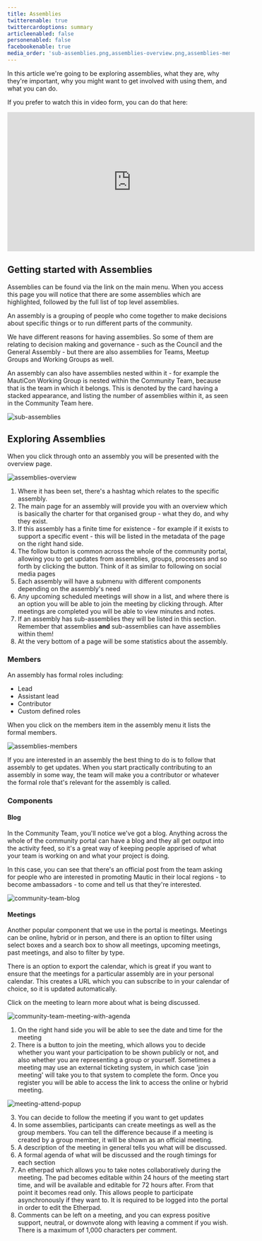 ```yaml
---
title: Assemblies
twitterenable: true
twittercardoptions: summary
articleenabled: false
personenabled: false
facebookenable: true
media_order: 'sub-assemblies.png,assemblies-overview.png,assemblies-members.png,community-team-blog.png,community-team-meeting-with-agenda.png,meeting-attend-popup.png'
---
```


In this article we're going to be exploring assemblies, what they are, why they're important, why you might want to get involved with using them, and what you can do. 

If you prefer to watch this in video form, you can do that here:

<iframe width="560" height="315" src="https://www.youtube-nocookie.com/embed/fYg8yPQcgxM?si=ZcAQWmbJ1LSsMcky" title="YouTube video player" frameborder="0" allow="accelerometer; autoplay; clipboard-write; encrypted-media; gyroscope; picture-in-picture; web-share" allowfullscreen></iframe>

## Getting started with Assemblies

Assemblies can be found via the link on the main menu. When you access this page you will notice that there are some assemblies which are highlighted, followed by the full list of top level assemblies.

An assembly is a grouping of people who come together to make decisions about specific things or to run different parts of the community. 

We have different reasons for having assemblies. So some of them are relating to decision making and governance - such as the Council and the General Assembly - but there are also assemblies for Teams, Meetup Groups and Working Groups as well. 

An assembly can also have assemblies nested within it - for example the MautiCon Working Group is nested within the Community Team, because that is the team in which it belongs.   This is denoted by the card having a stacked appearance, and listing the number of assemblies within it,  as seen in the Community Team here.

![sub-assemblies](sub-assemblies.png "sub-assemblies")

## Exploring Assemblies

When you click through onto an assembly you will be presented with the overview page.

![assemblies-overview](assemblies-overview.png "assemblies-overview")

1. Where it has been set, there's a hashtag which relates to the specific assembly. 
2. The main page for an assembly will provide you with an overview which is basically the charter for that organised group -  what they do, and why they exist.
3. If this assembly has a finite time for existence -  for example if it exists to support a specific event -  this will be listed in the metadata of the page on the right hand side.
4. The follow button is common across the whole of the community portal,  allowing you to get updates from assemblies, groups, processes and so forth by clicking the button. Think of it as similar to following on social media pages
5. Each assembly will have a submenu with different components depending on the assembly's need
6. Any upcoming scheduled meetings will show in a list, and where there is an option you will be able to join the meeting by clicking through. After meetings are completed you will be able to view minutes and notes.
7. If an assembly has sub-assemblies they will be listed in this section.  Remember that assemblies **and** sub-assemblies can have assemblies within them!
8. At the very bottom of a page will be some statistics about the assembly.

### Members

An assembly has formal roles including:

* Lead
* Assistant lead
* Contributor
* Custom defined roles

When you click on the members item in the assembly menu it lists the formal members.

![assemblies-members](assemblies-members.png "assemblies-members") 

If you are interested in an assembly the best thing to do is to follow that assembly to get updates.  When you start practically contributing to an assembly in some way, the team will make you a contributor or whatever the formal role that's relevant for the assembly is called.

### Components

#### Blog

In the Community Team, you'll notice we've got a blog. Anything across the whole of the community portal can have a blog and they all get output into the activity feed, so it's a great way of keeping people apprised of what your team is working on and what your project is doing. 

In this case, you can see that there's an official post from the team asking for people who are interested in promoting Mautic in their local regions - to become ambassadors - to come and tell us that they're interested.

![community-team-blog](community-team-blog.png "community-team-blog")

#### Meetings

Another popular component that we use in the portal is meetings.  Meetings can be online, hybrid or in person, and there is an option to filter using select boxes and a search box to show all meetings, upcoming meetings, past meetings, and also to filter by type.

There is an option to export the calendar, which is great if you want to ensure that the meetings for a particular assembly are in your personal calendar.  This creates a URL which you can subscribe to in your calendar of choice, so it is updated automatically.

Click on the meeting to learn more about what is being discussed.

![community-team-meeting-with-agenda](community-team-meeting-with-agenda.png "community-team-meeting-with-agenda")

1. On the right hand side you will be able to see the date and time for the meeting
2. There is a button to join the meeting,  which allows you to decide whether you want your participation to be shown publicly or not,  and also whether you are representing a group or yourself. Sometimes a meeting may use an external ticketing system, in which case 'join meeting' will take you to that system to complete the form. Once you register you will be able to access the link to access the online or hybrid meeting.

![meeting-attend-popup](meeting-attend-popup.png "meeting-attend-popup")

3. You can decide to follow the meeting if you want to get updates
4. In some assemblies, participants can create meetings as well as the group members.  You can tell the difference because if a meeting is created by a group member, it will be shown as an official meeting.
5. A description of the meeting in general tells you what will be discussed.
6. A formal agenda of what will be discussed and the rough timings for each section
7. An etherpad which allows you to take notes collaboratively during the meeting.  The pad becomes editable within 24 hours of the meeting start time, and will be available and editable for 72 hours after.  From that point it becomes read only. This allows people to participate asynchronously if they want to. It is required to be logged into the portal in order to edit the Etherpad.
8. Comments can be left on a meeting, and you can express positive support, neutral, or downvote along with leaving a comment if you wish. There is a maximum of 1,000 characters per comment.
